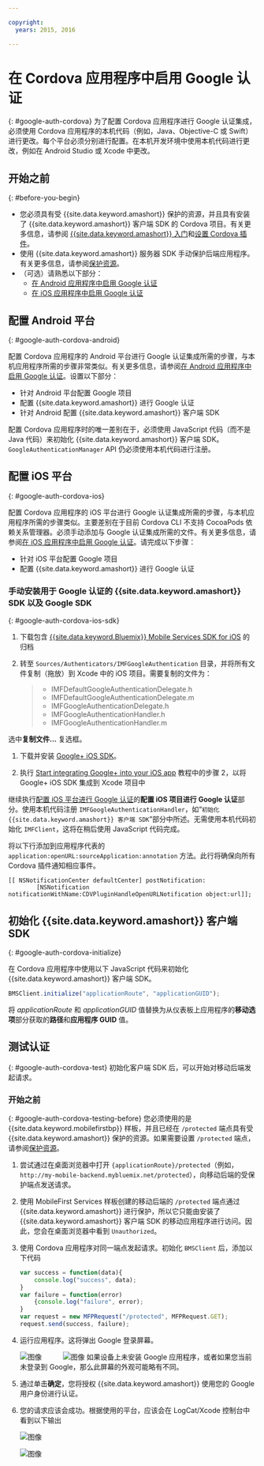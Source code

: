 ```yaml
---

copyright:
  years: 2015, 2016

---
```


# 在 Cordova 应用程序中启用 Google 认证
{: #google-auth-cordova}
为了配置 Cordova 应用程序进行 Google 认证集成，必须使用 Cordova 应用程序的本机代码（例如，Java、Objective-C 或 Swift）进行更改。每个平台必须分别进行配置。在本机开发环境中使用本机代码进行更改，例如在 Android Studio 或 Xcode 中更改。

## 开始之前
{: #before-you-begin}
* 您必须具有受 {{site.data.keyword.amashort}} 保护的资源，并且具有安装了 {{site.data.keyword.amashort}} 客户端 SDK 的 Cordova 项目。有关更多信息，请参阅 [{{site.data.keyword.amashort}} 入门](https://console.{DomainName}/docs/services/mobileaccess/getting-started.html)和[设置 Cordova 插件](https://console.{DomainName}/docs/services/mobileaccess/getting-started-cordova.html)。  
* 使用 {{site.data.keyword.amashort}} 服务器 SDK 手动保护后端应用程序。有关更多信息，请参阅[保护资源](https://console.{DomainName}/docs/services/mobileaccess/protecting-resources.html)。
* （可选）请熟悉以下部分：
   * [在 Android 应用程序中启用 Google 认证](https://console.{DomainName}/docs/services/mobileaccess/google-auth-android.html)
   * [在 iOS 应用程序中启用 Google 认证](https://console.{DomainName}/docs/services/mobileaccess/google-auth-ios.html)


## 配置 Android 平台
{: #google-auth-cordova-android}

配置 Cordova 应用程序的 Android 平台进行 Google 认证集成所需的步骤，与本机应用程序所需的步骤非常类似。有关更多信息，请参阅[在 Android 应用程序中启用 Google 认证](https://console.{DomainName}/docs/services/mobileaccess/google-auth-android.html)。设置以下部分：

* 针对 Android 平台配置 Google 项目
* 配置 {{site.data.keyword.amashort}} 进行 Google 认证
* 针对 Android 配置 {{site.data.keyword.amashort}} 客户端 SDK

配置 Cordova 应用程序时的唯一差别在于，必须使用 JavaScript 代码（而不是 Java 代码）来初始化 {{site.data.keyword.amashort}} 客户端 SDK。`GoogleAuthenticationManager` API 仍必须使用本机代码进行注册。

## 配置 iOS 平台
{: #google-auth-cordova-ios}

配置 Cordova 应用程序的 iOS 平台进行 Google 认证集成所需的步骤，与本机应用程序所需的步骤类似。主要差别在于目前 Cordova CLI 不支持 CocoaPods 依赖关系管理器。必须手动添加与 Google 认证集成所需的文件。有关更多信息，请参阅[在 iOS 应用程序中启用 Google 认证](https://console.{DomainName}/docs/services/mobileaccess/google-auth-ios.html)。请完成以下步骤：

* 针对 iOS 平台配置 Google 项目
* 配置 {{site.data.keyword.amashort}} 进行 Google 认证

### 手动安装用于 Google 认证的 {{site.data.keyword.amashort}} SDK 以及 Google SDK
{: #google-auth-cordova-ios-sdk}
1. 下载包含 [{{site.data.keyword.Bluemix}} Mobile Services SDK for iOS](https://hub.jazz.net/git/bluemixmobilesdk/imf-ios-sdk/archive?revstr=master) 的归档

1. 转至 `Sources/Authenticators/IMFGoogleAuthentication` 目录，并将所有文件复制（拖放）到 Xcode 中的 iOS 项目。需要复制的文件为：

	> * IMFDefaultGoogleAuthenticationDelegate.h
	> * IMFDefaultGoogleAuthenticationDelegate.m
	> * IMFGoogleAuthenticationDelegate.h
	> * IMFGoogleAuthenticationHandler.h
	> * IMFGoogleAuthenticationHandler.m

选中**复制文件...** 复选框。

1. 下载并安装 [Google+ iOS SDK](http://goo.gl/9cTqyZ)。

1. 执行 [Start integrating Google+ into your iOS app](https://developers.google.com/+/mobile/ios/getting-started) 教程中的步骤 2，以将 Google+ iOS SDK 集成到 Xcode 项目中

继续执行[配置 iOS 平台进行 Google 认证](https://console.{DomainName}/docs/services/mobileaccess/google-auth-ios.html)的**配置 iOS 项目进行 Google 认证**部分。使用本机代码注册 `IMFGoogleAuthenticationHandler`，如“`初始化 {{site.data.keyword.amashort}} 客户端 SDK`”部分中所述。无需使用本机代码初始化 `IMFClient`，这将在稍后使用 JavaScript 代码完成。

将以下行添加到应用程序代表的 `application:openURL:sourceApplication:annotation` 方法。此行将确保向所有 Cordova 插件通知相应事件。

```
[[ NSNotificationCenter defaultCenter] postNotification:
		[NSNotification notificationWithName:CDVPluginHandleOpenURLNotification object:url]];      
```

## 初始化 {{site.data.keyword.amashort}} 客户端 SDK
{: #google-auth-cordova-initialize}

在 Cordova 应用程序中使用以下 JavaScript 代码来初始化 {{site.data.keyword.amashort}} 客户端 SDK。

```JavaScript
BMSClient.initialize("applicationRoute", "applicationGUID");
```

将 *applicationRoute* 和 *applicationGUID* 值替换为从仪表板上应用程序的**移动选项**部分获取的**路径**和**应用程序 GUID** 值。

## 测试认证
{: #google-auth-cordova-test}
初始化客户端 SDK 后，可以开始对移动后端发起请求。

### 开始之前
{: #google-auth-cordova-testing-before}
您必须使用的是 {{site.data.keyword.mobilefirstbp}} 样板，并且已经在 `/protected` 端点具有受 {{site.data.keyword.amashort}} 保护的资源。如果需要设置 `/protected` 端点，请参阅[保护资源](https://console.{DomainName}/docs/services/mobileaccess/protecting-resources.html)。


1. 尝试通过在桌面浏览器中打开 `{applicationRoute}/protected`（例如，`http://my-mobile-backend.mybluemix.net/protected`），向移动后端的受保护端点发送请求。

1. 使用 MobileFirst Services 样板创建的移动后端的 `/protected` 端点通过 {{site.data.keyword.amashort}} 进行保护，所以它只能由安装了 {{site.data.keyword.amashort}} 客户端 SDK 的移动应用程序进行访问。因此，您会在桌面浏览器中看到 `Unauthorized`。

1. 使用 Cordova 应用程序对同一端点发起请求。初始化 `BMSClient` 后，添加以下代码

	```JavaScript
	var success = function(data){
    	console.log("success", data);
    }
	var failure = function(error)
    	{console.log("failure", error);
    }
	var request = new MFPRequest("/protected", MFPRequest.GET);
	request.send(success, failure);
	```


1. 运行应用程序。这将弹出 Google 登录屏幕。

	![图像](images/android-google-login.png) &nbsp;&nbsp;&nbsp;&nbsp;&nbsp;&nbsp;&nbsp;&nbsp;&nbsp;	![图像](images/ios-google-login.png)
	如果设备上未安装 Google 应用程序，或者如果您当前未登录到 Google，那么此屏幕的外观可能略有不同。
1. 通过单击**确定**，您将授权 {{site.data.keyword.amashort}} 使用您的 Google 用户身份进行认证。

1. 	您的请求应该会成功。根据使用的平台，应该会在 LogCat/Xcode 控制台中看到以下输出

	![图像](images/android-google-login-success.png)

	![图像](images/ios-google-login-success.png)
